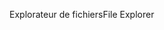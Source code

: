 <span data-ttu-id="34b3f-101">Explorateur de fichiers</span><span class="sxs-lookup"><span data-stu-id="34b3f-101">File Explorer</span></span>